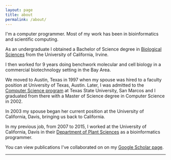 ```yaml
---
layout: page
title: about
permalink: /about/
---
```


I'm a computer programmer.  Most of my work has been in bioinformatics and scientific computing.

As an undergraduate I obtained a Bachelor of Science degree in [Biological Sciences][uci-bio-sci] 
from the University of California, Irvine.

I then worked for 9 years doing benchwork molecular and cell biology in a commercial biotechnology setting in the Bay Area.

We moved to Austin, Texas in 1997 when my spouse was hired to a faculty position at University of Texas, Austin.
Later, I was admitted to the [Computer Science program][txstate-cs-dept] at Texas State University, San Marcos and I graduated 
from there with a Master of Science degree in Computer Science in 2002.

In 2003 my spouse began her current position  at the University of California, Davis, bringing us back to California.

In my previous job, from 2007 to 2015, I worked at the University of California, Davis in their [Department of Plant Sciences][ucd-ps] as 
a bioinformatics programmer.

You can view publications I've collaborated on on my [Google Scholar page][google-scholar-page].

---

[google-scholar-page]: https://scholar.google.com/citations?user=979x7-oAAAAJ&hl=en
[uci-bio-sci]:  https://www.bio.uci.edu/
[txstate-cs-dept]: https://cs.txstate.edu/
[somatix]: https://www.bloomberg.com/research/stocks/private/snapshot.asp?privcapId=34537
[ucd-ps]: http://www.plantsciences.ucdavis.edu/plantsciences/index.htm

